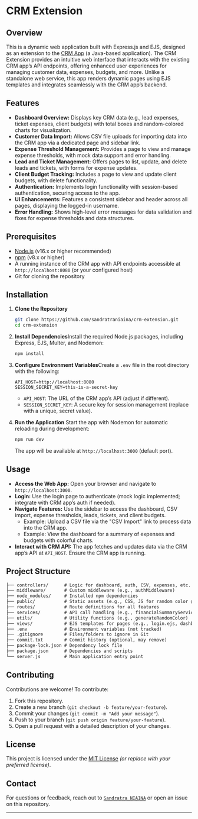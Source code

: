 # CRM Extension

## Overview

This is a dynamic web application built with Express.js and EJS, designed as an extension to the [CRM App](https://github.com/sandratraniaina/crm) (a Java-based application). The CRM Extension provides an intuitive web interface that interacts with the existing CRM app’s API endpoints, offering enhanced user experiences for managing customer data, expenses, budgets, and more. Unlike a standalone web service, this app renders dynamic pages using EJS templates and integrates seamlessly with the CRM app’s backend.

## Features

- **Dashboard Overview:** Displays key CRM data (e.g., lead expenses, ticket expenses, client budgets) with total boxes and random-colored charts for visualization.
- **Customer Data Import:** Allows CSV file uploads for importing data into the CRM app via a dedicated page and sidebar link.
- **Expense Threshold Management:** Provides a page to view and manage expense thresholds, with mock data support and error handling.
- **Lead and Ticket Management:** Offers pages to list, update, and delete leads and tickets, with forms for expense updates.
- **Client Budget Tracking:** Includes a page to view and update client budgets, with delete functionality.
- **Authentication:** Implements login functionality with session-based authentication, securing access to the app.
- **UI Enhancements:** Features a consistent sidebar and header across all pages, displaying the logged-in username.
- **Error Handling:** Shows high-level error messages for data validation and fixes for expense thresholds and data structures.

## Prerequisites

- [Node.js](https://nodejs.org/) (v16.x or higher recommended)
- [npm](https://www.npmjs.com/) (v8.x or higher)
- A running instance of the CRM app with API endpoints accessible at `http://localhost:8080` (or your configured host)
- Git for cloning the repository

## Installation

1. **Clone the Repository**

   ```bash
   git clone https://github.com/sandratraniaina/crm-extension.git
   cd crm-extension
   ```

2. **Install Dependencies**Install the required Node.js packages, including Express, EJS, Multer, and Nodemon:

   ```bash
   npm install
   ```

3. **Configure Environment Variables**Create a `.env` file in the root directory with the following:

   ```env
   API_HOST=http://localhost:8080
   SESSION_SECRET_KEY=this-is-a-secret-key
   ```

   - `API_HOST`: The URL of the CRM app’s API (adjust if different).
   - `SESSION_SECRET_KEY`: A secure key for session management (replace with a unique, secret value).
4. **Run the Application**
   Start the app with Nodemon for automatic reloading during development:

   ```bash
   npm run dev
   ```

   The app will be available at `http://localhost:3000` (default port).

## Usage

- **Access the Web App:** Open your browser and navigate to `http://localhost:3000`.
- **Login:** Use the login page to authenticate (mock logic implemented; integrate with CRM app’s auth if needed).
- **Navigate Features:** Use the sidebar to access the dashboard, CSV import, expense thresholds, leads, tickets, and client budgets.
  - Example: Upload a CSV file via the "CSV Import" link to process data into the CRM app.
  - Example: View the dashboard for a summary of expenses and budgets with colorful charts.
- **Interact with CRM API:** The app fetches and updates data via the CRM app’s API at `API_HOST`. Ensure the CRM app is running.

## Project Structure

```txt
├── controllers/      # Logic for dashboard, auth, CSV, expenses, etc.
├── middleware/       # Custom middleware (e.g., authMiddleware)
├── node_modules/     # Installed npm dependencies
├── public/           # Static assets (e.g., CSS, JS for random color generation)
├── routes/           # Route definitions for all features
├── services/         # API call handling (e.g., financialSummaryService, ticketService)
├── utils/            # Utility functions (e.g., generateRandomColor)
├── views/            # EJS templates for pages (e.g., login.ejs, dashboard.ejs)
├── .env              # Environment variables (not tracked)
├── .gitignore        # Files/folders to ignore in Git
├── commit.txt        # Commit history (optional, may remove)
├── package-lock.json # Dependency lock file
├── package.json      # Dependencies and scripts
└── server.js         # Main application entry point
```

## Contributing

Contributions are welcome! To contribute:

1. Fork this repository.
2. Create a new branch (`git checkout -b feature/your-feature`).
3. Commit your changes (`git commit -m "Add your message"`).
4. Push to your branch (`git push origin feature/your-feature`).
5. Open a pull request with a detailed description of your changes.

## License

This project is licensed under the [MIT License](LICENSE) *(or replace with your preferred license)*.

## Contact

For questions or feedback, reach out to [`Sandratra NIAINA`](mailto:sandratrarafa@gmail.com) or open an issue on this repository.

---

